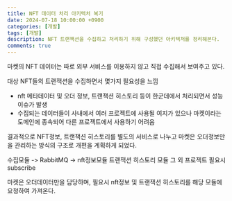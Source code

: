 ```yaml
---
title: NFT 데이터 처리 아키텍처 복기
date: 2024-07-18 10:00:00 +0900
categories: [개발]
tags: [개발]
description: NFT 트랜잭션을 수집하고 처리하기 위해 구성했던 아키텍처를 정리해본다.
comments: true
---
```


마켓의 NFT 데이터는 따로 외부 서비스를 이용하지 않고 직접 수집해서 보여주고 있다.

대상 NFT들의 트랜잭션을 수집하면서 몇가지 필요성을 느낌

- nft 메타데이터 및 오더 정보, 트랜잭션 히스토리 등이 한군데에서 처리되면서 성능이슈가 발생
- 수집되는 데이터들이 사내에서 여러 프로젝트에 사용될 여지가 있으나 마켓이라는 도메인에 종속되어 다른 프로젝트에서 사용하기 어려움

결과적으로 NFT정보, 트랜잭션 히스토리를 별도의 서비스로 나누고
마켓은 오더정보만을 관리하는 방식의 구조로 개편을 계획하게 되었다.

수집모듈 -> RabbitMQ -> nft정보모듈
트랜잭션 히스토리 모듈
그 외 프로젝트 필요시 subscribe

마켓은 오더데이터만을 담당하며, 필요시 nft정보 및 트랜잭션 히스토리를 해당 모듈에 요청하여 가져온다.
